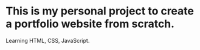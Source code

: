 # This is my personal project to create a portfolio website from scratch. 

Learning HTML, CSS, JavaScript.
